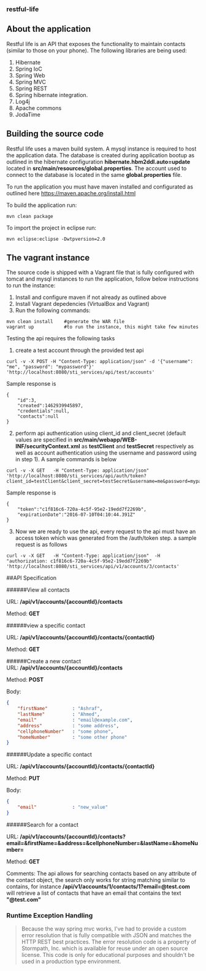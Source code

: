 ### restful-life

## About the application
Restful life is an API that exposes the functionality to maintain contacts (similar to those on your phone). The following libraries are being used:

1. Hibernate
2. Spring IoC
3. Spring Web
4. Spring MVC
5. Spring REST
6. Spring hibernate integration.
7. Log4j
8. Apache commons
9. JodaTime

## Building the source code
Restful life uses a maven build system. A mysql instance is required to host the application data. The database is created during application bootup as outlined in the hibernate configuration **hibernate.hbm2ddl.auto=update** located in **src/main/resources/global.properties**. The account used to connect to the database is located in the same **global.properties** file.

To run the application you must have maven installed and configurated as outlined here https://maven.apache.org/install.html

To build the application run:
```
mvn clean package
```

To import the project in eclipse run:
```
mvn eclipse:eclipse -Dwtpversion=2.0
```
## The vagrant instance
The source code is shipped with a Vagrant file that is fully configured with tomcat and mysql instances to run the application, follow below instructions to run the instance:

1. Install and configure maven if not already as outlined above
2. Install Vagrant depedencies (VirtualBox and Vagrant)
3. Run the following commands:
```
mvn clean install    #generate the WAR file
vagrant up           #to run the instance, this might take few minutes
```

Testing the api requires the following tasks
1. create a test account through the provided test api
```
curl -v -X POST -H "Content-Type: application/json" -d '{"username": "me", "password": "mypassword"}' 'http://localhost:8080/sti_services/api/test/accounts'
```

Sample response is 
```
{
	"id":3,
	"created":1462939945897,
	"credentials":null,
	"contacts":null
}
```
2. perform api authentication using client_id and client_secret (default values are specified in **src/main/webapp/WEB-INF/securityContext.xml** as **testClient** and **testSecret** respectively as well as account authentication using the username and password using in step 1). A sample commands is below
```
curl -v -X GET   -H "Content-Type: application/json"   'http://localhost:8080/sti_services/api/auth/token?client_id=testClient&client_secret=testSecret&username=me&password=mypassword'
```

Sample response is 
```
{
	"token":"c1f816c6-720a-4c5f-95e2-19edd7f2269b",
	"expirationDate":"2016-07-10T04:10:44.391Z"
}
```

3. Now we are ready to use the api, every request to the api must have an access token which was generated from the /auth/token step. a sample request is as follows

```
curl -v -X GET   -H "Content-Type: application/json"  -H "authorization: c1f816c6-720a-4c5f-95e2-19edd7f2269b" 'http://localhost:8080/sti_services/api/v1/accounts/3/contacts'
```

##API Specification

######View all contacts

URL: **/api/v1/accounts/{accountId}/contacts**

Method: **GET**

######view a specific contact 

URL: **/api/v1/accounts/{accountId}/contacts/{contactId}**

Method: **GET**

######Create a new contact    
URL: **/api/v1/accounts/{accountId}/contacts**				

Method: **POST**

Body:
```Json
{
	"firstName"			: "Ashraf",
	"lastName"			: "Ahmed",
	"email" 			: "email@example.com",
	"address"			: "some address",
	"cellphoneNumber" 	: "some phone",
	"homeNumber" 		: "some other phone"
}
```

######Update a specific contact 

URL: **/api/v1/accounts/{accountId}/contacts/{contactId}**

Method: **PUT**

Body:
```Json
{
	"email" 			: "new_value"
}
```

######Search for a contact 	

URL: **/api/v1/accounts/{accountId}/contacts?email=&firstName=&address=&cellphoneNumber=&lastName=&homeNumber=**

Method: **GET**

Comments:
The api allows for searching contacts based on any attribute of the contact object, the search only works for string matching similar to contains, for instance **/api/v1/accounts/1/contacts/1?email=@test.com** will retrieve a list of contacts that have an email that contains the text __"@test.com"__

### Runtime Exception Handling
> Because the way spring mvc works, I've had to provide a custom error resolution that is fully compatible with JSON and matches the HTTP REST best practices. The error resolution code is a property of Stormpath, Inc. which is available for reuse under an open source license. This code is only for educational purposes and shouldn't be used in a production type environment. 
